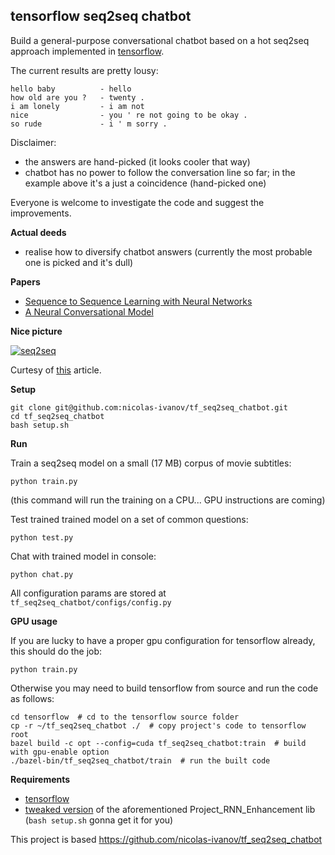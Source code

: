 ## tensorflow seq2seq chatbot

Build a general-purpose conversational chatbot based on a hot 
seq2seq approach implemented in [tensorflow](https://www.tensorflow.org/versions/master/tutorials/seq2seq/index.html#sequence-to-sequence_basics).

The current results are pretty lousy:

    hello baby	        - hello
    how old are you ?   - twenty .
    i am lonely	        - i am not
    nice                - you ' re not going to be okay .
    so rude	            - i ' m sorry .
    
Disclaimer: 

* the answers are hand-picked (it looks cooler that way)
* chatbot has no power to follow the conversation line so far; in the example above it's a just a coincidence (hand-picked one)

Everyone is welcome to investigate the code and suggest the improvements.

**Actual deeds**

* realise how to diversify chatbot answers (currently the most probable one is picked and it's dull)


**Papers**

* [Sequence to Sequence Learning with Neural Networks](http://papers.nips.cc/paper/5346-sequence-to-sequence-learning-with-neural-networks.pdf)
* [A Neural Conversational Model](http://arxiv.org/pdf/1506.05869v1.pdf)

**Nice picture**

[![seq2seq](https://4.bp.blogspot.com/-aArS0l1pjHQ/Vjj71pKAaEI/AAAAAAAAAxE/Nvy1FSbD_Vs/s640/2TFstaticgraphic_alt-01.png)](http://4.bp.blogspot.com/-aArS0l1pjHQ/Vjj71pKAaEI/AAAAAAAAAxE/Nvy1FSbD_Vs/s1600/2TFstaticgraphic_alt-01.png)

Curtesy of [this](http://googleresearch.blogspot.ru/2015/11/computer-respond-to-this-email.html) article.

**Setup**

    git clone git@github.com:nicolas-ivanov/tf_seq2seq_chatbot.git
    cd tf_seq2seq_chatbot
    bash setup.sh
    
**Run**

Train a seq2seq model on a small (17 MB) corpus of movie subtitles:

    python train.py
    
(this command will run the training on a CPU... GPU instructions are coming)

Test trained trained model on a set of common questions:

    python test.py
    
Chat with trained model in console:

    python chat.py
    
All configuration params are stored at `tf_seq2seq_chatbot/configs/config.py`

**GPU usage**

If you are lucky to have a proper gpu configuration for tensorflow already, this should do the job:

    python train.py
    
Otherwise you may need to build tensorflow from source and run the code as follows:

    cd tensorflow  # cd to the tensorflow source folder
    cp -r ~/tf_seq2seq_chatbot ./  # copy project's code to tensorflow root
    bazel build -c opt --config=cuda tf_seq2seq_chatbot:train  # build with gpu-enable option
    ./bazel-bin/tf_seq2seq_chatbot/train  # run the built code

**Requirements**

* [tensorflow](https://www.tensorflow.org/versions/master/get_started/os_setup.html)
* [tweaked version](https://github.com/nicolas-ivanov/Seq2Seq_Upgrade_TensorFlow) of the aforementioned Project_RNN_Enhancement lib (`bash setup.sh` gonna get it for you)
   



This project is based https://github.com/nicolas-ivanov/tf_seq2seq_chatbot
